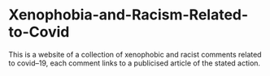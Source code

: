 # Xenophobia-and-Racism-Related-to-Covid

This is a website of a collection of xenophobic and
racist comments related to covid–19, each comment
links to a publicised article of the stated action.
